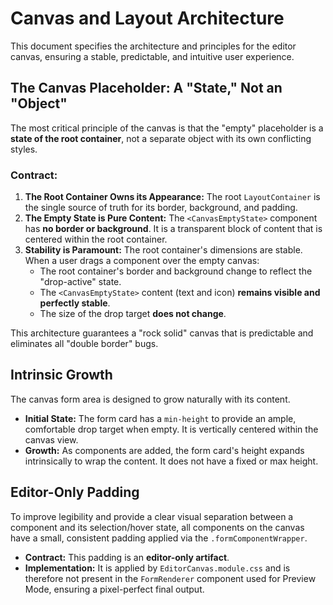 
# Canvas and Layout Architecture

This document specifies the architecture and principles for the editor canvas, ensuring a stable, predictable, and intuitive user experience.

## The Canvas Placeholder: A "State," Not an "Object"

The most critical principle of the canvas is that the "empty" placeholder is a **state of the root container**, not a separate object with its own conflicting styles.

### Contract:

1.  **The Root Container Owns its Appearance:** The root `LayoutContainer` is the single source of truth for its border, background, and padding.
2.  **The Empty State is Pure Content:** The `<CanvasEmptyState>` component has **no border or background**. It is a transparent block of content that is centered within the root container.
3.  **Stability is Paramount:** The root container's dimensions are stable. When a user drags a component over the empty canvas:
    *   The root container's border and background change to reflect the "drop-active" state.
    *   The `<CanvasEmptyState>` content (text and icon) **remains visible and perfectly stable**.
    *   The size of the drop target **does not change**.

This architecture guarantees a "rock solid" canvas that is predictable and eliminates all "double border" bugs.

## Intrinsic Growth

The canvas form area is designed to grow naturally with its content.

-   **Initial State:** The form card has a `min-height` to provide an ample, comfortable drop target when empty. It is vertically centered within the canvas view.
-   **Growth:** As components are added, the form card's height expands intrinsically to wrap the content. It does not have a fixed or max height.

## Editor-Only Padding

To improve legibility and provide a clear visual separation between a component and its selection/hover state, all components on the canvas have a small, consistent padding applied via the `.formComponentWrapper`.

-   **Contract:** This padding is an **editor-only artifact**.
-   **Implementation:** It is applied by `EditorCanvas.module.css` and is therefore not present in the `FormRenderer` component used for Preview Mode, ensuring a pixel-perfect final output.
